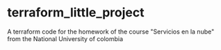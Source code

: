 # terraform_little_project
A terraform code for the homework of  the course "Servicios en la nube" from the National University of colombia

